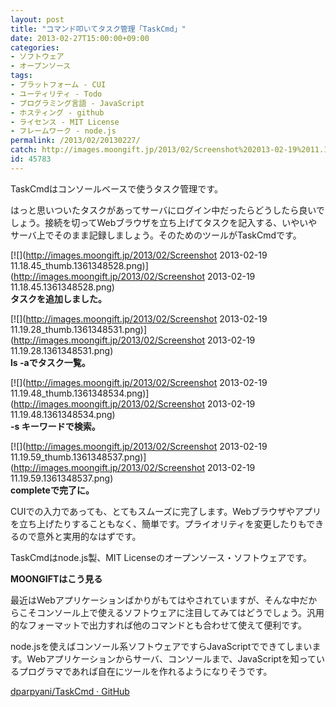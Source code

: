 ```yaml
---
layout: post
title: "コマンド叩いてタスク管理「TaskCmd」"
date: 2013-02-27T15:00:00+09:00
categories:
- ソフトウェア
- オープンソース
tags: 
- プラットフォーム - CUI
- ユーティリティ - Todo
- プログラミング言語 - JavaScript
- ホスティング - github
- ライセンス - MIT License
- フレームワーク - node.js
permalink: /2013/02/20130227/
catch: http://images.moongift.jp/2013/02/Screenshot%202013-02-19%2011.19.48_thumb.1361348534.png
id: 45783
---
```

TaskCmdはコンソールベースで使うタスク管理です。

  
  

はっと思いついたタスクがあってサーバにログイン中だったらどうしたら良いでしょう。接続を切ってWebブラウザを立ち上げてタスクを記入する、いやいやサーバ上でそのまま記録しましょう。そのためのツールがTaskCmdです。

  

[![](http://images.moongift.jp/2013/02/Screenshot 2013-02-19 11.18.45_thumb.1361348528.png)](http://images.moongift.jp/2013/02/Screenshot 2013-02-19 11.18.45.1361348528.png)  
**タスクを追加しました。**

  

[![](http://images.moongift.jp/2013/02/Screenshot 2013-02-19 11.19.28_thumb.1361348531.png)](http://images.moongift.jp/2013/02/Screenshot 2013-02-19 11.19.28.1361348531.png)  
**ls -aでタスク一覧。**

  

[![](http://images.moongift.jp/2013/02/Screenshot 2013-02-19 11.19.48_thumb.1361348534.png)](http://images.moongift.jp/2013/02/Screenshot 2013-02-19 11.19.48.1361348534.png)  
**-s キーワードで検索。**

  

[![](http://images.moongift.jp/2013/02/Screenshot 2013-02-19 11.19.59_thumb.1361348537.png)](http://images.moongift.jp/2013/02/Screenshot 2013-02-19 11.19.59.1361348537.png)  
**completeで完了に。**

  

CUIでの入力であっても、とてもスムーズに完了します。Webブラウザやアプリを立ち上げたりすることもなく、簡単です。プライオリティを変更したりもできるので意外と実用的なはずです。

  

TaskCmdはnode.js製、MIT Licenseのオープンソース・ソフトウェアです。

  
  
  

**MOONGIFTはこう見る**

  

最近はWebアプリケーションばかりがもてはやされていますが、そんな中だからこそコンソール上で使えるソフトウェアに注目してみてはどうでしょう。汎用的なフォーマットで出力すれば他のコマンドとも合わせて使えて便利です。

  

node.jsを使えばコンソール系ソフトウェアですらJavaScriptでできてしまいます。Webアプリケーションからサーバ、コンソールまで、JavaScriptを知っているプログラマであれば自在にツールを作れるようになりそうです。

  
  

[dparpyani/TaskCmd · GitHub](https://github.com/dparpyani/TaskCmd)

